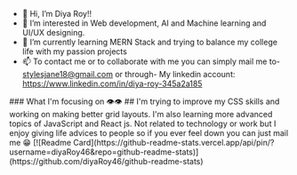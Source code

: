 - 👋 Hi, I’m Diya Roy!!
- 👀 I’m interested in Web development, AI and Machine learning and UI/UX designing.
- 🌱 I’m currently learning MERN Stack and trying to balance my college life with my passion projects 
- 📫 To contact me or to collaborate with me you can simply mail me to- stylesjane18@gmail.com or through-
My linkedin account: https://www.linkedin.com/in/diya-roy-345a2a185

<!---
diyaRoy46/diyaRoy46 is a ✨ special ✨ repository because its `README.md` (this file) appears on your GitHub profile.
You can click the Preview link to take a look at your changes.
---!>
### What I'm focusing on 👁️👁️ ##
I'm trying to improve my CSS skills and working on making better grid layouts. I'm also learning more advanced topics of JavaScript and React js.

Not related to technology or work but I enjoy giving life advices to people so if you ever feel down you can just mail me 😁

[![Readme Card](https://github-readme-stats.vercel.app/api/pin/?username=diyaRoy46&repo=github-readme-stats)](https://github.com/diyaRoy46/github-readme-stats)

